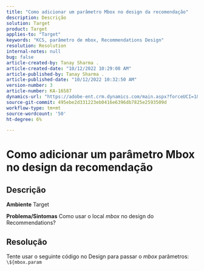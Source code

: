 ```yaml
---
title: "Como adicionar um parâmetro Mbox no design da recomendação"
description: Descrição
solution: Target
product: Target
applies-to: "Target"
keywords: "KCS, parâmetro de mbox, Recommendations Design"
resolution: Resolution
internal-notes: null
bug: false
article-created-by: Tanay Sharma .
article-created-date: "10/12/2022 10:29:08 AM"
article-published-by: Tanay Sharma .
article-published-date: "10/12/2022 10:32:50 AM"
version-number: 3
article-number: KA-16587
dynamics-url: "https://adobe-ent.crm.dynamics.com/main.aspx?forceUCI=1&pagetype=entityrecord&etn=knowledgearticle&id=22da67b1-184a-ed11-bba2-0022480868ff"
source-git-commit: 495ebe2d331223eb0416e6396db7825e2593509d
workflow-type: tm+mt
source-wordcount: '50'
ht-degree: 6%

---
```


# Como adicionar um parâmetro Mbox no design da recomendação

## Descrição

<b>Ambiente</b>
Target


<b>Problema/Sintomas</b>
Como usar o local *mbox* no design do Recommendations?


## Resolução


Tente usar o seguinte código no Design para passar o *mbox* parâmetros:  `\${mbox.param`

